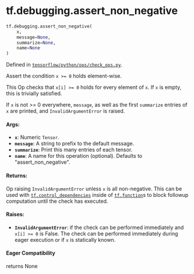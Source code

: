 <div itemscope itemtype="http://developers.google.com/ReferenceObject">
<meta itemprop="name" content="tf.debugging.assert_non_negative" />
<meta itemprop="path" content="Stable" />
</div>

# tf.debugging.assert_non_negative

``` python
tf.debugging.assert_non_negative(
    x,
    message=None,
    summarize=None,
    name=None
)
```



Defined in [`tensorflow/python/ops/check_ops.py`](/code/stable/tensorflow/python/ops/check_ops.py).

Assert the condition `x >= 0` holds element-wise.

This Op checks that `x[i] >= 0` holds for every element of `x`. If `x` is
empty, this is trivially satisfied.

If `x` is not >= 0 everywhere, `message`, as well as the first `summarize`
entries of `x` are printed, and `InvalidArgumentError` is raised.

#### Args:

* <b>`x`</b>:  Numeric `Tensor`.
* <b>`message`</b>: A string to prefix to the default message.
* <b>`summarize`</b>: Print this many entries of each tensor.
* <b>`name`</b>: A name for this operation (optional).  Defaults to
    "assert_non_negative".


#### Returns:

Op raising `InvalidArgumentError` unless `x` is all non-negative. This can
  be used with <a href="../../tf/control_dependencies.md"><code>tf.control_dependencies</code></a> inside of <a href="../../tf/function.md"><code>tf.function</code></a>s to block
  followup computation until the check has executed.



#### Raises:

* <b>`InvalidArgumentError`</b>: if the check can be performed immediately and
    `x[i] >= 0` is False. The check can be performed immediately during eager
    execution or if `x` is statically known.

#### Eager Compatibility
returns None

